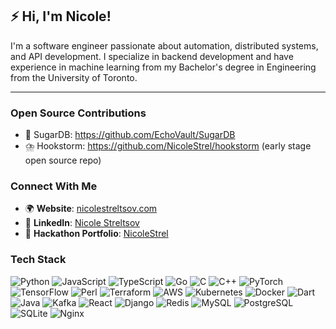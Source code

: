 ## ⚡ Hi, I'm Nicole!

I'm a software engineer passionate about automation, distributed systems, and API development. I specialize in backend development and have experience in machine learning from my Bachelor's degree in Engineering from the University of Toronto.

---

### Open Source Contributions
- 🧁 SugarDB: https://github.com/EchoVault/SugarDB
- ⛈️ Hookstorm: https://github.com/NicoleStrel/hookstorm (early stage open source repo)

### Connect With Me  
- 🌍 **Website**: [nicolestreltsov.com](https://www.nicolestreltsov.com/)
- 📘 **LinkedIn**: [Nicole Streltsov](https://www.linkedin.com/in/nicole-streltsov/)
- 💼 **Hackathon Portfolio**: [NicoleStrel](https://devpost.com/NicoleStrel)

### Tech Stack
![Python](https://img.shields.io/badge/python-%2338A1F3.svg?style=for-the-badge&logo=python&logoColor=white) 
![JavaScript](https://img.shields.io/badge/javascript-%23323330.svg?style=for-the-badge&logo=javascript&logoColor=%23F7DF1E) 
![TypeScript](https://img.shields.io/badge/typescript-%23007ACC.svg?style=for-the-badge&logo=typescript&logoColor=white) 
![Go](https://img.shields.io/badge/go-%2300ADD8.svg?style=for-the-badge&logo=go&logoColor=white) 
![C](https://img.shields.io/badge/c-%2300599C.svg?style=for-the-badge&logo=c&logoColor=white) 
![C++](https://img.shields.io/badge/c%2B%2B-%2300599C.svg?style=for-the-badge&logo=c%2B%2B&logoColor=white) 
![PyTorch](https://img.shields.io/badge/pytorch-%23EE4C2C.svg?style=for-the-badge&logo=pytorch&logoColor=white) 
![TensorFlow](https://img.shields.io/badge/tensorflow-%23FF6F00.svg?style=for-the-badge&logo=tensorflow&logoColor=white) 
![Perl](https://img.shields.io/badge/perl-%2300A4D3.svg?style=for-the-badge&logo=perl&logoColor=white) 
![Terraform](https://img.shields.io/badge/terraform-%23623A5F.svg?style=for-the-badge&logo=terraform&logoColor=white) 
![AWS](https://img.shields.io/badge/aws-%23232F3E.svg?style=for-the-badge&logo=amazonaws&logoColor=white)
![Kubernetes](https://img.shields.io/badge/kubernetes-%23326CE5.svg?style=for-the-badge&logo=kubernetes&logoColor=white) 
![Docker](https://img.shields.io/badge/docker-%232496ED.svg?style=for-the-badge&logo=docker&logoColor=white) 
![Dart](https://img.shields.io/badge/dart-%230175C2.svg?style=for-the-badge&logo=dart&logoColor=white) 
![Java](https://img.shields.io/badge/java-%23E34A86.svg?style=for-the-badge&logo=java&logoColor=white) 
![Kafka](https://img.shields.io/badge/kafka-%231D1E1F.svg?style=for-the-badge&logo=apachekafka&logoColor=white)
![React](https://img.shields.io/badge/react-%2361DAFB.svg?style=for-the-badge&logo=react&logoColor=white) 
![Django](https://img.shields.io/badge/django-%23092E20.svg?style=for-the-badge&logo=django&logoColor=white) 
![Redis](https://img.shields.io/badge/redis-%23D72D2D.svg?style=for-the-badge&logo=redis&logoColor=white) 
![MySQL](https://img.shields.io/badge/mysql-%234479A1.svg?style=for-the-badge&logo=mysql&logoColor=white) 
![PostgreSQL](https://img.shields.io/badge/postgresql-%2331575C.svg?style=for-the-badge&logo=postgresql&logoColor=white) 
![SQLite](https://img.shields.io/badge/sqlite-%2307405E.svg?style=for-the-badge&logo=sqlite&logoColor=white) 
![Nginx](https://img.shields.io/badge/nginx-%23009639.svg?style=for-the-badge&logo=nginx&logoColor=white)
